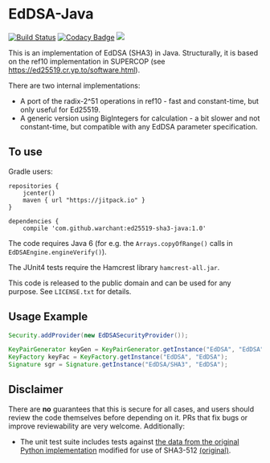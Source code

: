 EdDSA-Java
==========

[![Build Status](https://travis-ci.org/Warchant/ed25519-sha3-java.svg?branch=master)](https://travis-ci.org/Warchant/ed25519-sha3-java)
[![Codacy Badge](https://api.codacy.com/project/badge/Grade/fd277321c4664e93a33b6e7d7fce56d2)](https://www.codacy.com/app/Warchant/ed25519-sha3-java?utm_source=github.com&utm_medium=referral&utm_content=Warchant/ed25519-sha3-java&utm_campaign=Badge_Grade)
[![](https://jitpack.io/v/warchant/ed25519-sha3-java.svg)](https://jitpack.io/#warchant/ed25519-sha3-java)


This is an implementation of EdDSA (SHA3) in Java. Structurally, it is based on the ref10 implementation in SUPERCOP
(see https://ed25519.cr.yp.to/software.html).

There are two internal implementations:
- A port of the radix-2^51 operations in ref10 - fast and constant-time, but only useful for Ed25519.
- A generic version using BigIntegers for calculation - a bit slower and not constant-time, but compatible
  with any EdDSA parameter specification.


To use
------

Gradle users:

```
repositories {
    jcenter()
    maven { url "https://jitpack.io" }
}

dependencies {
    compile 'com.github.warchant:ed25519-sha3-java:1.0'
```

The code requires Java 6 (for e.g. the `Arrays.copyOfRange()` calls in `EdDSAEngine.engineVerify()`).

The JUnit4 tests require the Hamcrest library `hamcrest-all.jar`.

This code is released to the public domain and can be used for any purpose. See `LICENSE.txt` for details.

Usage Example
-------------

```java
Security.addProvider(new EdDSASecurityProvider());

KeyPairGenerator keyGen = KeyPairGenerator.getInstance("EdDSA", "EdDSA");
KeyFactory keyFac = KeyFactory.getInstance("EdDSA", "EdDSA");
Signature sgr = Signature.getInstance("EdDSA/SHA3", "EdDSA");
```

Disclaimer
----------

There are **no** guarantees that this is secure for all cases, and users should
review the code themselves before depending on it. PRs that fix bugs or improve
reviewability are very welcome. Additionally:

- The unit test suite includes tests against
  [the data from the original Python implementation](https://ed25519.cr.yp.to/python/sign.input) modified for use of SHA3-512 [(original)](https://github.com/hyperledger/iroha-ed25519/tree/master/test/ed25519).

